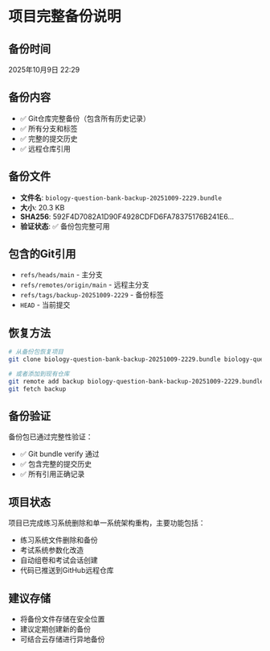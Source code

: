 # 项目完整备份说明

## 备份时间
2025年10月9日 22:29

## 备份内容
- ✅ Git仓库完整备份（包含所有历史记录）
- ✅ 所有分支和标签
- ✅ 完整的提交历史
- ✅ 远程仓库引用

## 备份文件
- **文件名**: `biology-question-bank-backup-20251009-2229.bundle`
- **大小**: 20.3 KB
- **SHA256**: 592F4D7082A1D90F4928CDFD6FA78375176B241E6...
- **验证状态**: ✅ 备份包完整可用

## 包含的Git引用
- `refs/heads/main` - 主分支
- `refs/remotes/origin/main` - 远程主分支
- `refs/tags/backup-20251009-2229` - 备份标签
- `HEAD` - 当前提交

## 恢复方法
```bash
# 从备份包恢复项目
git clone biology-question-bank-backup-20251009-2229.bundle biology-question-bank-restored

# 或者添加到现有仓库
git remote add backup biology-question-bank-backup-20251009-2229.bundle
git fetch backup
```

## 备份验证
备份包已通过完整性验证：
- ✅ Git bundle verify 通过
- ✅ 包含完整的提交历史
- ✅ 所有引用正确记录

## 项目状态
项目已完成练习系统删除和单一系统架构重构，主要功能包括：
- 练习系统文件删除和备份
- 考试系统参数化改造
- 自动组卷和考试会话创建
- 代码已推送到GitHub远程仓库

## 建议存储
- 将备份文件存储在安全位置
- 建议定期创建新的备份
- 可结合云存储进行异地备份